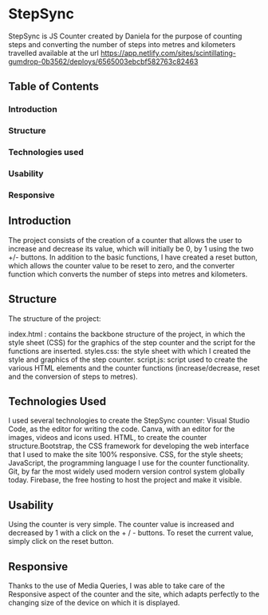 # StepSync
StepSync is JS Counter created by Daniela for the purpose of counting steps and converting the number of steps into metres and kilometers travelled
available at the url https://app.netlify.com/sites/scintillating-gumdrop-0b3562/deploys/6565003ebcbf582763c82463


## Table of Contents
### Introduction
### Structure
### Technologies used
### Usability
### Responsive

## Introduction
The project consists of the creation of a counter that allows the user to increase and decrease its value, which will initially be 0, by 1 using the two +/- buttons.
In addition to the basic functions, I have created a reset button, which allows the counter value to be reset to zero, and the converter function which converts the number of steps into metres and kilometers.

## Structure
The structure of the project:

index.html : contains the backbone structure of the project, in which the style sheet (CSS) for the graphics of the step counter and the script for the functions are inserted.
styles.css: the style sheet with which I created the style and graphics of the step counter.
script.js: script used to create the various HTML elements and the counter functions (increase/decrease, reset and the conversion of steps to metres).

## Technologies Used
I used several technologies to create the StepSync counter:
Visual Studio Code, as the editor for writing the code.
Canva, with an editor for the images, videos and icons used.
HTML, to create the counter structure.Bootstrap, the CSS framework for developing the web interface that I used to make the site 100% responsive.
CSS, for the style sheets;
JavaScript, the programming language I use for the counter functionality.
Git, by far the most widely used modern version control system globally today.
Firebase, the free hosting to host the project and make it visible.

## Usability
Using the counter is very simple. The counter value is increased and decreased by 1 with a click on the + / - buttons. To reset the current value, simply click on the reset button.

## Responsive
Thanks to the use of Media Queries, I was able to take care of the Responsive aspect of the counter and the site, which adapts perfectly to the changing size of the device on which it is displayed.
